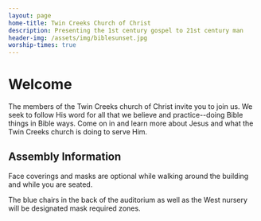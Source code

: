 ```yaml
---
layout: page
home-title: Twin Creeks Church of Christ
description: Presenting the 1st century gospel to 21st century man
header-img: /assets/img/biblesunset.jpg
worship-times: true
---
```


# Welcome

The members of the Twin Creeks church of Christ invite you to join us. We seek to follow His word for all that we believe and practice--doing Bible things in Bible ways. Come on in and learn more about Jesus and what the Twin Creeks church is doing to serve Him.

## Assembly Information

Face coverings and masks are optional while walking around the building and while you are seated. 

The blue chairs in the back of the auditorium as well as the West nursery will be designated mask required zones.
